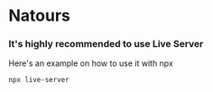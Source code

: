 # Natours

### It's highly recommended to use Live Server
Here's an example on how to use it with npx
```
npx live-server
```